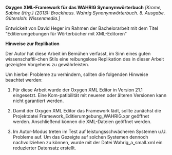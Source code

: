 ****Oxygen XML-Framework für das WAHRIG Synonymwörterbuch**** 
*[Krome, Sabine (Hrg.) (2013): Brockhaus. Wahrig Synonymwörterbuch. 8. Ausgabe. Gütersloh: Wissenmedia.]*

Entwickelt von David Heger im Rahmen der Bachelorarbeit mit dem Titel "Editierumgebungen für Wörterbücher mit XML-Editoren"

****Hinweise zur Replikation****

Der Autor hat diese Arbeit im Bemühen verfasst, im Sinn eines guten wissenschaftli-chen Stils eine reibungslose Replikation des in dieser Arbeit gezeigten Vorgehens zu gewährleisten.

Um hierbei Probleme zu verhindern, sollten die folgenden Hinweise beachtet werden:

1. Für diese Arbeit wurde der Oxygen XML Editor in Version 21.1 eingesetzt. Eine Kom-patibilität mit neueren oder älteren Versionen kann nicht garantiert werden.

2. Damit der Oxygen XML Editor das Framework lädt, sollte zunächst die Projektdatei Framework_Editierumgebung_WAHRIG.xpr geöffnet werden. Anschließend können die XML-Dateien geöffnet werden.

3. Im Autor-Modus treten im Test auf leistungsschwächeren Systemen u.U. Probleme auf. Um das Gezeigte auf solchen Systemen dennoch nachvollziehen zu können, wurde mit der Datei Wahrig_a_small.xml ein reduzierter Datensatz erstellt. 

